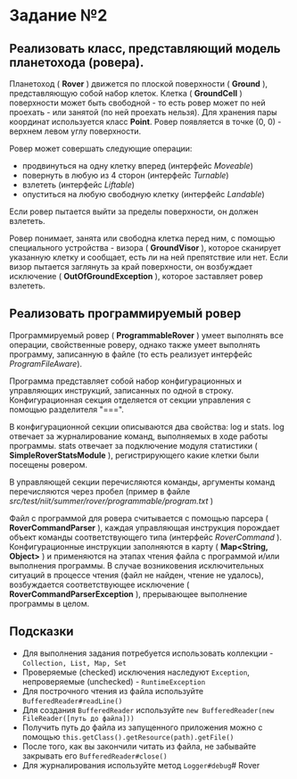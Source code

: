 # Задание №2 #

## Реализовать класс, представляющий модель планетохода (ровера). ##

Планетоход ( **Rover** ) движется по плоской поверхности ( **Ground** ), представляющую собой набор клеток. Клетка ( **GroundCell** ) поверхности 
может быть свободной - то есть ровер может по ней проехать - или занятой (по ней проехать нельзя). Для хранения пары координат
используется класс **Point**. Ровер появляется в точке (0, 0) - верхнем левом углу поверхности.

Ровер может совершать следующие операции:

* продвинуться на одну клетку вперед (интерфейс *Moveable*)
* повернуть в любую из 4 сторон (интерфейс *Turnable*)
* взлететь (интерфейс *Liftable*)
* опуститься на любую свободную клетку (интерфейс *Landable*)

Если ровер пытается выйти за пределы поверхности, он должен взлететь.

Ровер понимает, занята или свободна клетка перед ним, с помощью специального устройства - визора ( **GroundVisor** ), 
которое сканирует указанную клетку и сообщает, есть ли на ней препятствие или нет. Если визор пытается заглянуть за край поверхности,
он возбуждает исключение ( **OutOfGroundException** ), которое заставляет ровер взлететь.

## Реализовать программируемый ровер ##

Программируемый ровер ( **ProgrammableRover** ) умеет выполнять все операции, свойственные роверу, однако также умеет 
выполнять программу, записанную в файле (то есть реализует интерфейс *ProgramFileAware*).

Программа представляет собой набор конфигурационных и управляющих инструкций, записанных по одной в строку. Конфигурационная секция
отделяется от секции управления с помощью разделителя "===".

В конфигурационной секции описываются два свойства: log и stats. log отвечает за журналирование команд, выполняемых в ходе работы
программы. stats отвечает за подключение модуля статистики ( **SimpleRoverStatsModule** ), регистрирующего какие клетки были посещены ровером.

В управляющей секции перечисляются команды, аргументы команд перечисляются через пробел (пример в файле *src/test/niit/summer/rover/programmable/program.txt* )

Файл с программой для ровера считывается с помощью парсера ( **RoverCommandParser** ), каждая управляющая инструкция 
порождает объект команды соответствующего типа (интерфейс *RoverCommand* ). Конфигурационные инструкции заполняются в 
карту ( **Map<String, Object>** ) и применяются на этапах чтения файла с программой и/или выполнения программы. В случае возниковения
исключительных ситуаций в процессе чтения (файл не найден, чтение не удалось), возбуждается соответствующее исключение 
( **RoverCommandParserException** ), прерывающее выполнение программы в целом.

## Подсказки ##

* Для выполнения задания потребуется использовать коллекции - ```Collection, List, Map, Set```
* Проверяемые (checked) исключения наследуют ```Exception```, непроверяемые (unchecked) - ```RuntimeException```
* Для построчного чтения из файла используйте ```BufferedReader#readLine()```
* Для создания ```BufferedReader``` используйте ```new BufferedReader(new FileReader([путь до файла]))```
* Получить путь до файла из запущенного приложения можно с помощью ```this.getClass().getResource(path).getFile()```
* После того, как вы закончили читать из файла, не забывайте закрывать его ```BufferedReader#close()```
* Для журналирования используйте метод ```Logger#debug```# Rover
